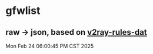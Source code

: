 # gfwlist
## raw -> json, based on [v2ray-rules-dat](https://github.com/Loyalsoldier/v2ray-rules-dat)
Mon Feb 24 06:00:45 PM CST 2025

